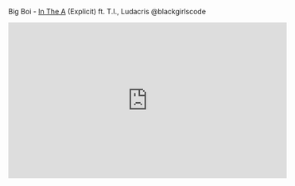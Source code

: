 Big Boi - [In The A](https://www.facebook.com/permalink.php?story_fbid=pfbid02ptgQFwkQMM31fr7tsKPDzknD38knpDu8wGmoaL2QMy4naVDvoUPbU5Ac71fH3KLUl&id=100084464911565) (Explicit) ft. T.I., Ludacris
@blackgirlscode 
<iframe width="560" height="315" src="https://www.youtube.com/embed/ROlKx7PG6sY?si=cE2haXa7ddcQ-QVh" title="YouTube video player" frameborder="0" allow="accelerometer; autoplay; clipboard-write; encrypted-media; gyroscope; picture-in-picture; web-share" referrerpolicy="strict-origin-when-cross-origin" allowfullscreen></iframe>